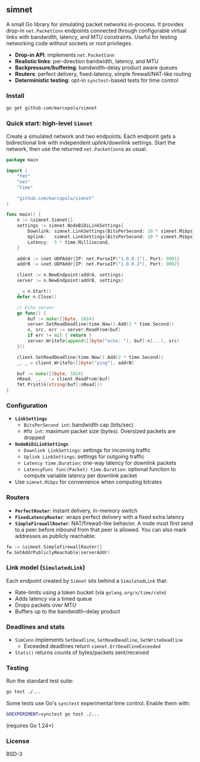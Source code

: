 ## simnet

A small Go library for simulating packet networks in-process. It provides
drop-in `net.PacketConn` endpoints connected through configurable virtual links
with bandwidth, latency, and MTU constraints. Useful for testing networking code
without sockets or root privileges.

- **Drop-in API**: implements `net.PacketConn`
- **Realistic links**: per-direction bandwidth, latency, and MTU
- **Backpressure/buffering**: bandwidth–delay product aware queues
- **Routers**: perfect delivery, fixed-latency, simple firewall/NAT-like routing
- **Deterministic testing**: opt-in `synctest`-based tests for time control

### Install

```bash
go get github.com/marcopolo/simnet
```

### Quick start: high-level `Simnet`

Create a simulated network and two endpoints. Each endpoint gets a bidirectional
link with independent uplink/downlink settings. Start the network, then use the
returned `net.PacketConn`s as usual.

```go
package main

import (
    "fmt"
    "net"
    "time"

    "github.com/marcopolo/simnet"
)

func main() {
    n := &simnet.Simnet{}
    settings := simnet.NodeBiDiLinkSettings{
        Downlink: simnet.LinkSettings{BitsPerSecond: 10 * simnet.Mibps},
        Uplink:   simnet.LinkSettings{BitsPerSecond: 10 * simnet.Mibps},
        Latency:  5 * time.Millisecond,
    }

    addrA := &net.UDPAddr{IP: net.ParseIP("1.0.0.1"), Port: 9001}
    addrB := &net.UDPAddr{IP: net.ParseIP("1.0.0.2"), Port: 9002}

    client := n.NewEndpoint(addrA, settings)
    server := n.NewEndpoint(addrB, settings)

    _ = n.Start()
    defer n.Close()

    // Echo server
    go func() {
        buf := make([]byte, 1024)
        server.SetReadDeadline(time.Now().Add(2 * time.Second))
        n, src, err := server.ReadFrom(buf)
        if err != nil { return }
        server.WriteTo(append([]byte("echo: "), buf[:n]...), src)
    }()

    client.SetReadDeadline(time.Now().Add(2 * time.Second))
    _, _ = client.WriteTo([]byte("ping"), addrB)

    buf := make([]byte, 1024)
    nRead, _, _ := client.ReadFrom(buf)
    fmt.Println(string(buf[:nRead]))
}
```
### Configuration

- **`LinkSettings`**
  - `BitsPerSecond int`: bandwidth cap (bits/sec)
  - `MTU int`: maximum packet size (bytes). Oversized packets are dropped
- **`NodeBiDiLinkSettings`**
  - `Downlink LinkSettings`: settings for incoming traffic
  - `Uplink LinkSettings`: settings for outgoing traffic
  - `Latency time.Duration`: one-way latency for downlink packets
  - `LatencyFunc func(Packet) time.Duration`: optional function to compute variable latency per downlink packet
- Use `simnet.Mibps` for convenience when computing bitrates

### Routers

- **`PerfectRouter`**: instant delivery, in-memory switch
- **`FixedLatencyRouter`**: wraps perfect delivery with a fixed extra latency
- **`SimpleFirewallRouter`**: NAT/firewall-like behavior. A node must first send to a peer before inbound from that peer is allowed. You can also mark addresses as publicly reachable:

```go
fw := &simnet.SimpleFirewallRouter{}
fw.SetAddrPubliclyReachable(serverAddr)
```

### Link model (`SimulatedLink`)

Each endpoint created by `Simnet` sits behind a `SimulatedLink` that:
- Rate-limits using a token bucket (via `golang.org/x/time/rate`)
- Adds latency via a timed queue
- Drops packets over MTU
- Buffers up to the bandwidth–delay product

### Deadlines and stats

- `SimConn` implements `SetDeadline`, `SetReadDeadline`, `SetWriteDeadline`
  - Exceeded deadlines return `simnet.ErrDeadlineExceeded`
- `Stats()` returns counts of bytes/packets sent/received

### Testing

Run the standard test suite:

```bash
go test ./...
```

Some tests use Go's `synctest` experimental time control. Enable them with:

```bash
GOEXPERIMENT=synctest go test ./...
```

(requires Go 1.24+)

### License

BSD-3

